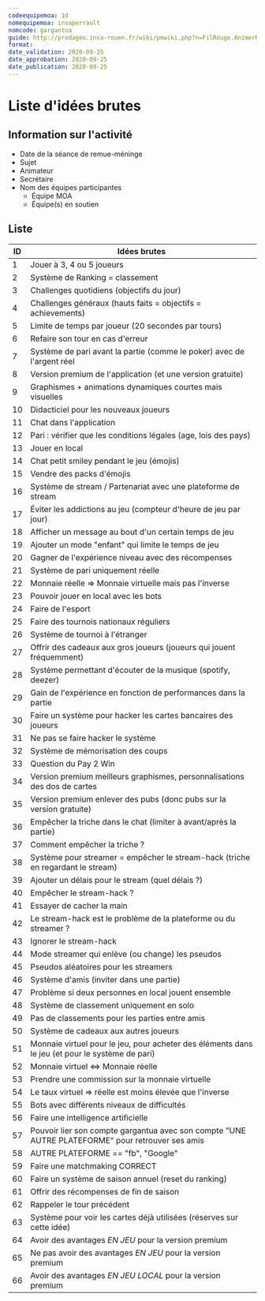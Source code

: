 ```yaml
---
codeequipemoa: 1d
nomequipemoa: insaperrault
nomcode: gargantua
guide: http://prodageo.insa-rouen.fr/wiki/pmwiki.php?n=FilRouge.AnimerRemueMeninge
format:
date_validation: 2020-09-25
date_approbation: 2020-09-25
date_publication: 2020-09-25
---
```


# Liste d'idées brutes

## Information sur l'activité
- Date de la séance de remue-méninge
- Sujet
- Animateur
- Secrétaire
- Nom des équipes participantes
  - Équipe MOA
  - Équipe(s) en soutien

## Liste

| ID | Idées brutes 	                                                                                  |
|----|--------------------------------------------------------------------------------------------------|
| 1  | Jouer à 3, 4 ou 5 joueurs                                                                        |
| 2  | Système de Ranking = classement                                                                  |
| 3  | Challenges quotidiens (objectifs du jour)                                                        |
| 4  | Challenges généraux (hauts faits = objectifs = achievements)                                     |
| 5  | Limite de temps par joueur (20 secondes par tours)                                               |
| 6  | Refaire son tour en cas d'erreur                                                                 |
| 7  | Système de pari avant la partie (comme le poker) avec de l'argent réel                           |
| 8  | Version premium de l'application (et une version gratuite)                                       |
| 9  | Graphismes + animations dynamiques courtes mais visuelles                                        |
| 10 | Didacticiel pour les nouveaux joueurs                                                             |
| 11 | Chat dans l'application                                                                          |
| 12 | Pari : vérifier que les conditions légales (age, lois des pays)                                  |
| 13 | Jouer en local                                                                                   |
| 14 | Chat petit smiley pendant le jeu (émojis)                                                        |
| 15 | Vendre des packs d'émojis                                                                        |
| 16 | Système de stream / Partenariat avec une plateforme de stream                                    |
| 17 | Éviter les addictions au jeu (compteur d'heure de jeu par jour)                                  |
| 18 | Afficher un message au bout d'un certain temps de jeu                                            |
| 19 | Ajouter un mode "enfant" qui limite le temps de jeu                                              |
| 20 | Gagner de l'expérience niveau avec des récompenses                                               |
| 21 | Système de pari uniquement réelle                                                                |
| 22 | Monnaie réelle => Monnaie virtuelle mais pas l'inverse                                           |
| 23 | Pouvoir jouer en local avec les bots                                                             |
| 24 | Faire de l'esport                                                                                |
| 25 | Faire des tournois nationaux réguliers                                                           |
| 26 | Système de tournoi à l'étranger                                                                  |
| 27 | Offrir des cadeaux aux gros joueurs (joueurs qui jouent fréquemment)                             |
| 28 | Système permettant d'écouter de la musique (spotify, deezer)                                     |
| 29 | Gain de l'expérience en fonction de performances dans la partie                                  |
| 30 | Faire un système pour hacker les cartes bancaires des joueurs                                    |
| 31 | Ne pas se faire hacker le système                                                                |
| 32 | Système de mémorisation des coups                                                                |
| 33 | Question du Pay 2 Win                                                                            |
| 34 | Version premium meilleurs graphismes, personnalisations des dos de cartes                          |
| 35 | Version premium enlever des pubs (donc pubs sur la version gratuite)                             |
| 36 | Empêcher la triche dans le chat (limiter à avant/après la partie)                                |
| 37 | Comment empêcher la triche ?                                                                     |
| 38 | Système pour streamer = empêcher le stream-hack (triche en regardant le stream)                  |
| 39 | Ajouter un délais pour le stream (quel délais ?)                                                 |
| 40 | Empêcher le stream-hack ?                                                                        |
| 41 | Essayer de cacher la main                                                                        |
| 42 | Le stream-hack est le problème de la plateforme ou du streamer ?                                 |
| 43 | Ignorer le stream-hack                                                                           |
| 44 | Mode streamer qui enlève (ou change) les pseudos                                                 |
| 45 | Pseudos aléatoires pour les streamers                                                            |
| 46 | Système d'amis (inviter dans une partie)                                                         |
| 47 | Problème si deux personnes en local jouent ensemble                                              |
| 48 | Système de classement uniquement en solo                                                         |
| 49 | Pas de classements pour les parties entre amis                                                   |
| 50 | Système de cadeaux aux autres joueurs                                                            |
| 51 | Monnaie virtuel pour le jeu, pour acheter des éléments dans le jeu (et pour le système de pari)  |
| 52 | Monnaie virtuel <=> Monnaie réelle                                                               |
| 53 | Prendre une commission sur la monnaie virtuelle                                                   |
| 54 | Le taux virtuel => réelle est moins élevée que l'inverse                                         |
| 55 | Bots avec différents niveaux de difficultés                                                      |
| 56 | Faire une intelligence artificielle                                                              |
| 57 | Pouvoir lier son compte gargantua avec son compte "UNE AUTRE PLATEFORME" pour retrouver ses amis |
| 58 | AUTRE PLATEFORME == "fb", "Google"                                                               |
| 59 | Faire une matchmaking CORRECT                                                                    |
| 60 | Faire un système de saison annuel (reset du ranking)                                             |
| 61 | Offrir des récompenses de fin de saison                                                          |
| 62 | Rappeler le tour précédent                                                                       |
| 63 | Système pour voir les cartes déjà utilisées (réserves sur cette idée)                            |
| 64 | Avoir des avantages *EN JEU* pour la version premium                                             |
| 65 | Ne pas avoir des avantages *EN JEU* pour la version premium                                      |
| 66 | Avoir des avantages *EN JEU LOCAL* pour la version premium                                       |
